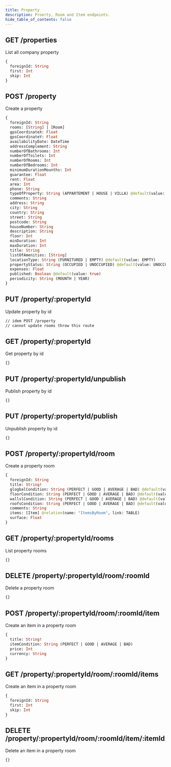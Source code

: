 ```yaml
---
title: Property
description: Proerty, Room and Item endpoints.
hide_table_of_contents: false
---
```


## **GET** /properties

List all company property

```graphql
{
  foreignId: String
  first: Int
  skip: Int
}
```

## **POST** /property

Create a property

```graphql
{
  foreignId: String
  rooms: [String] | [Room]
  gpsCoordinateX: Float
  gpsCoordinateY: Float
  availabilityDate: DateTime
  addressComplement: String
  numberOfBathrooms: Int
  numberOfToilets: Int
  numberOfRooms: Int
  numberOfBedrooms: Int
  minimumDurationMounths: Int
  guarantee: Float
  rent: Float
  area: Int
  phone: String
  typeOfProperty: String (APPARTEMENT | HOUSE | VILLA) @default(value: APPARTEMENT)
  comments: String
  address: String
  city: String
  country: String
  street: String
  postcode: String
  houseNumber: String
  description: String
  floor: Int
  minDuration: Int
  maxDuration: Int
  title: String
  listOfAmenities: [String]
  locationType: String (FURNITURED | EMPTY) @default(value: EMPTY)
  propertyStatus: String (OCCUPIED | UNOCCUPIED) @default(value: UNOCCUPIED)
  expenses: Float
  published: Boolean @default(value: true)
  periodicity: String (MOUNTH | YEAR)
}
```

## **PUT** /property/:propertyId

Update property by id

```graphql
// idem POST /property
// cannot update rooms throw this route
```

## **GET** /property/:propertyId

Get property by id

```graphql
{}
```

## **PUT** /property/:propertyId/unpublish

Publish property by id

```graphql
{}
```

## **PUT** /property/:propertyId/publish

Unpublish property by id

```graphql
{}
```

## **POST** /property/:propertyId/room

Create a property room

```graphql
{
  foreignId: String
  title: String!
  glogbalCondition: String (PERFECT | GOOD | AVERAGE | BAD) @default(value: PERFECT)
  floorCondition: String (PERFECT | GOOD | AVERAGE | BAD) @default(value: PERFECT)
  wallslCondition: String (PERFECT | GOOD | AVERAGE | BAD) @default(value: PERFECT)
  roofsCondition: String (PERFECT | GOOD | AVERAGE | BAD) @default(value: PERFECT)
  comments: String
  items: [Item] @relation(name: "ItemsByRoom", link: TABLE)
  surface: Float
}
```

## **GET** /property/:propertyId/rooms

List property rooms

```graphql
{}
```

## **DELETE** /property/:propertyId/room/:roomId

Delete a property room

```graphql
{}
```

## **POST** /property/:propertyId/room/:roomId/item

Create an item in a property room

```graphql
{
  title: String!
  itemCondition: String (PERFECT | GOOD | AVERAGE | BAD)
  price: Int
  currency: String
}
```

## **GET** /property/:propertyId/room/:roomId/items

Create an item in a property room

```graphql
{
  foreignId: String
  first: Int
  skip: Int
}
```

## **DELETE** /property/:propertyId/room/:roomId/item/:itemId

Delete an item in a property room

```graphql
{}
```
